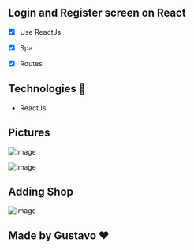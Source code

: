 ## Login and Register screen on React
- [x] Use ReactJs
- [x] Spa
- [x] Routes



## Technologies 🚀
- ReactJs

## Pictures 

![image](https://user-images.githubusercontent.com/63013756/83345855-f9cafc80-a2ed-11ea-98ad-1378f64d083e.png)

![image](https://user-images.githubusercontent.com/63013756/83346155-5e875680-a2f0-11ea-9a3c-d06f7049085e.png)

## Adding Shop

![image](https://user-images.githubusercontent.com/63013756/83361255-ca53d880-a35d-11ea-9da0-cc7c476472a8.png)


## Made by Gustavo  ❤️